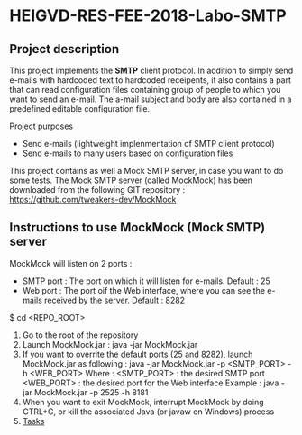 # HEIGVD-RES-FEE-2018-Labo-SMTP

## Project description

This project implements the **SMTP** client protocol. In addition to simply send e-mails with hardcoded text to hardcoded receipents, it also contains a part that can read
configuration files containing group of people to which you want to send an e-mail. The a-mail subject and body are also contained in a predefined editable configuration file.

Project purposes
* Send e-mails (lightweight implenmentation of SMTP client protocol)
* Send e-mails to many users based on configuration files

This project contains as well a Mock SMTP server, in case you want to do some tests.
The Mock SMTP server (called MockMock) has been downloaded from the following GIT repository :
https://github.com/tweakers-dev/MockMock


## Instructions to use MockMock (Mock SMTP) server

MockMock will listen on 2 ports :
* SMTP port : The port on which it will listen for e-mails. Default : 25
* Web port : The port oif the Web interface, where you can see the e-mails received by the server. Default : 8282

$ cd <REPO_ROOT>
1.	Go to the root of the repository
2.	Launch MockMock.jar : java -jar MockMock.jar
3.	If you want to overrite the default ports (25 and 8282), launch MockMock.jar as following :
     java -jar MockMock.jar -p <SMTP_PORT> -h <WEB_PORT>
	    Where :
		  <SMTP_PORT> : the desired SMTP port
		  <WEB_PORT>  : the desired port for the Web interface
    Example :
      	java -jar MockMock.jar -p 2525 -h 8181
4.	When you want to exit MockMock, interrupt MockMock by doing CTRL+C, or kill the associated Java (or javaw on Windows) process
6. [Tasks](#Tasks)